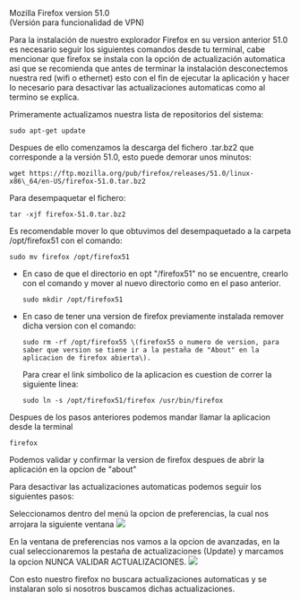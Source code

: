 Mozilla Firefox version 51.0  
\(Versión para funcionalidad de VPN\)

Para la instalación de nuestro explorador Firefox en su version anterior 51.0 es necesario seguir los siguientes comandos desde tu terminal, cabe mencionar que firefox se instala con la opción de actualización automatica asi que se recomienda que antes de terminar la instalación desconectemos nuestra red \(wifi o ethernet\) esto con el fin de ejecutar la aplicación y hacer lo necesario para desactivar las actualizaciones automaticas como al termino se explica.

Primeramente actualizamos nuestra lista de repositorios del sistema:

```
sudo apt-get update
```

Despues de ello comenzamos la descarga del fichero .tar.bz2 que corresponde a la versión 51.0, esto puede demorar unos minutos:

```
wget https://ftp.mozilla.org/pub/firefox/releases/51.0/linux-x86\_64/en-US/firefox-51.0.tar.bz2
```

Para desempaquetar el fichero:

```
tar -xjf firefox-51.0.tar.bz2
```

Es recomendable mover lo que obtuvimos del desempaquetado a la carpeta /opt/firefox51 con el comando:

```
sudo mv firefox /opt/firefox51
```

* En caso de que el directorio en opt "/firefox51" no se encuentre, crearlo con el comando y mover al nuevo directorio como en el paso anterior.

  ```
  sudo mkdir /opt/firefox51
  ```

* En caso de tener una version de firefox previamente instalada remover dicha version con el comando:

  ```
  sudo rm -rf /opt/firefox55 \(firefox55 o numero de version, para saber que version se tiene ir a la pestaña de "About" en la aplicacion de firefox abierta\).
  ```

  Para crear el link simbolico de la aplicacion es cuestion de correr la siguiente linea:

  ```
  sudo ln -s /opt/firefox51/firefox /usr/bin/firefox
  ```

Despues de los pasos anteriores podemos mandar llamar la aplicacion desde la terminal

```
firefox
```

Podemos validar y confirmar la version de firefox despues de abrir la aplicación en la opcion de "about"

Para desactivar las actualizaciones automaticas podemos seguir los siguientes pasos:

Seleccionamos dentro del menú la opcion de preferencias, la cual nos arrojara la siguiente ventana 
![](/pictures/preferencesfirefox.png)

En la ventana de preferencias nos vamos a la opcion de avanzadas, en la cual seleccionaremos la pestaña de actualizaciones (Update) y marcamos la opcion NUNCA VALIDAR ACTUALIZACIONES. 
![](/pictures/advancepreferencesfirefox.png)

Con esto nuestro firefox no buscara actualizaciones automaticas y se instalaran solo si nosotros buscamos dichas actualizaciones. 
